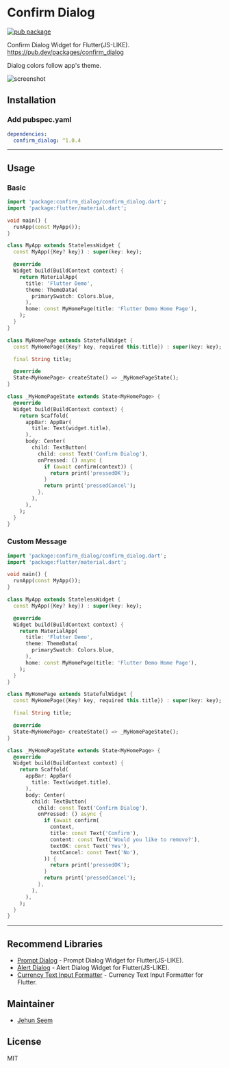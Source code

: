 # Confirm Dialog

[![pub package](https://img.shields.io/pub/v/confirm_dialog.svg)](https://pub.dartlang.org/packages/confirm_dialog)

Confirm Dialog Widget for Flutter(JS-LIKE).
https://pub.dev/packages/confirm_dialog

Dialog colors follow app's theme.

![screenshot](https://github.com/user-attachments/assets/e9d30be1-3ddf-4985-822d-1542bd1d7aad)

## Installation

### Add pubspec.yaml
``` yaml
dependencies:
  confirm_dialog: ^1.0.4
```
---
## Usage

### Basic
``` dart
import 'package:confirm_dialog/confirm_dialog.dart';
import 'package:flutter/material.dart';

void main() {
  runApp(const MyApp());
}

class MyApp extends StatelessWidget {
  const MyApp({Key? key}) : super(key: key);

  @override
  Widget build(BuildContext context) {
    return MaterialApp(
      title: 'Flutter Demo',
      theme: ThemeData(
        primarySwatch: Colors.blue,
      ),
      home: const MyHomePage(title: 'Flutter Demo Home Page'),
    );
  }
}

class MyHomePage extends StatefulWidget {
  const MyHomePage({Key? key, required this.title}) : super(key: key);

  final String title;

  @override
  State<MyHomePage> createState() => _MyHomePageState();
}

class _MyHomePageState extends State<MyHomePage> {
  @override
  Widget build(BuildContext context) {
    return Scaffold(
      appBar: AppBar(
        title: Text(widget.title),
      ),
      body: Center(
        child: TextButton(
          child: const Text('Confirm Dialog'),
          onPressed: () async {
            if (await confirm(context)) {
              return print('pressedOK');
            }
            return print('pressedCancel');
          },
        ),
      ),
    );
  }
}
```

### Custom Message
``` dart
import 'package:confirm_dialog/confirm_dialog.dart';
import 'package:flutter/material.dart';

void main() {
  runApp(const MyApp());
}

class MyApp extends StatelessWidget {
  const MyApp({Key? key}) : super(key: key);

  @override
  Widget build(BuildContext context) {
    return MaterialApp(
      title: 'Flutter Demo',
      theme: ThemeData(
        primarySwatch: Colors.blue,
      ),
      home: const MyHomePage(title: 'Flutter Demo Home Page'),
    );
  }
}

class MyHomePage extends StatefulWidget {
  const MyHomePage({Key? key, required this.title}) : super(key: key);

  final String title;

  @override
  State<MyHomePage> createState() => _MyHomePageState();
}

class _MyHomePageState extends State<MyHomePage> {
  @override
  Widget build(BuildContext context) {
    return Scaffold(
      appBar: AppBar(
        title: Text(widget.title),
      ),
      body: Center(
        child: TextButton(
          child: const Text('Confirm Dialog'),
          onPressed: () async {
            if (await confirm(
              context,
              title: const Text('Confirm'),
              content: const Text('Would you like to remove?'),
              textOK: const Text('Yes'),
              textCancel: const Text('No'),
            )) {
              return print('pressedOK');
            }
            return print('pressedCancel');
          },
        ),
      ),
    );
  }
}
```
---
## Recommend Libraries

- [Prompt Dialog](https://github.com/gtgalone/prompt_dialog) - Prompt Dialog Widget for Flutter(JS-LIKE).
- [Alert Dialog](https://github.com/gtgalone/alert_dialog) - Alert Dialog Widget for Flutter(JS-LIKE).
- [Currency Text Input Formatter](https://github.com/gtgalone/currency_text_input_formatter) - Currency Text Input Formatter for Flutter.

## Maintainer

- [Jehun Seem](https://github.com/gtgalone)

## License

MIT
